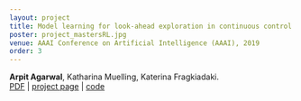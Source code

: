 ```yaml
---
layout: project
title: Model learning for look-ahead exploration in continuous control
poster: project_mastersRL.jpg
venue: AAAI Conference on Artificial Intelligence (AAAI), 2019
order: 3
---
```

**Arpit Agarwal**, Katharina Muelling, Katerina Fragkiadaki.  
[PDF](https://www.aaai.org/ojs/index.php/AAAI/article/download/4181/4059) \|
[project page](https://sites.google.com/view/skill-based-exploration/home) \|
[code](https://github.com/arpit15/skill-based-exploration-drl)